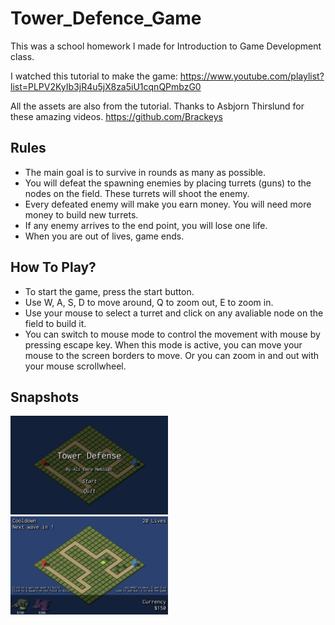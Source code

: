# Tower_Defence_Game

This was a school homework I made for Introduction to Game Development class.

I watched this tutorial to make the game:
https://www.youtube.com/playlist?list=PLPV2KyIb3jR4u5jX8za5iU1cqnQPmbzG0

All the assets are also from the tutorial. Thanks to Asbjorn Thirslund for these amazing videos.
https://github.com/Brackeys

## Rules

- The main goal is to survive in rounds as many as possible.
- You will defeat the spawning enemies by placing turrets (guns) to the nodes on the field. These turrets will shoot the enemy.
- Every defeated enemy will make you earn money. You will need more money to build new turrets.
- If any enemy arrives to the end point, you will lose one life.
- When you are out of lives, game ends.

## How To Play?

- To start the game, press the start button.
- Use W, A, S, D to move around, Q to zoom out, E to zoom in.
- Use your mouse to select a turret and click on any avaliable node on the field to build it.
- You can switch to mouse mode to control the movement with mouse by pressing escape key. When this mode is active, you can move your mouse to the screen borders to move. Or you can zoom in and out with your mouse scrollwheel.

## Snapshots

<p display="inline-block">
  <img src="images/AEN-towerdefense-1.png" width="50%"/>
  <img src="images/AEN-towerdefense-2.png" width="50%" />
</p>

<!-- 
| ![AEN Tower Defense Game Image 1](images/AEN-towerdefense-1.png) | ![AEN Tower Defense Game Image 2]() |
| ![AEN Tower Defense Game Image 3](images/AEN-towerdefense-3.png) | ![AEN Tower Defense Game Image 4](images/AEN-towerdefense-4.png) |
| ![AEN Tower Defense Game Image 5](images/AEN-towerdefense-5.png) | ![AEN Tower Defense Game Image 6](images/AEN-towerdefense-6.png) | -->